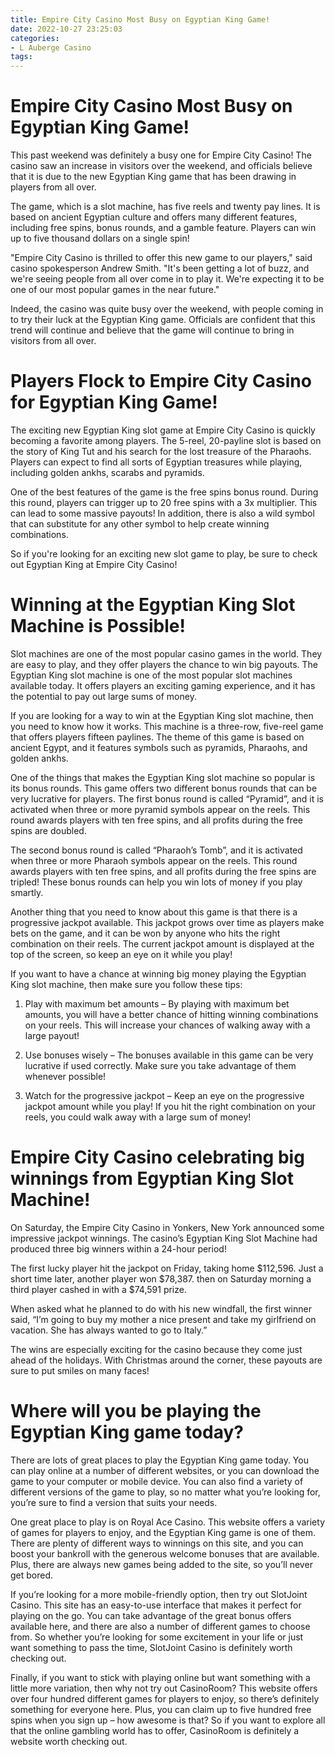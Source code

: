 ```yaml
---
title: Empire City Casino Most Busy on Egyptian King Game!
date: 2022-10-27 23:25:03
categories:
- L Auberge Casino
tags:
---
```



#  Empire City Casino Most Busy on Egyptian King Game!

This past weekend was definitely a busy one for Empire City Casino! The casino saw an increase in visitors over the weekend, and officials believe that it is due to the new Egyptian King game that has been drawing in players from all over.

The game, which is a slot machine, has five reels and twenty pay lines. It is based on ancient Egyptian culture and offers many different features, including free spins, bonus rounds, and a gamble feature. Players can win up to five thousand dollars on a single spin!

"Empire City Casino is thrilled to offer this new game to our players," said casino spokesperson Andrew Smith. "It's been getting a lot of buzz, and we're seeing people from all over come in to play it. We're expecting it to be one of our most popular games in the near future."

Indeed, the casino was quite busy over the weekend, with people coming in to try their luck at the Egyptian King game. Officials are confident that this trend will continue and believe that the game will continue to bring in visitors from all over.

#  Players Flock to Empire City Casino for Egyptian King Game!

The exciting new Egyptian King slot game at Empire City Casino is quickly becoming a favorite among players. The 5-reel, 20-payline slot is based on the story of King Tut and his search for the lost treasure of the Pharaohs. Players can expect to find all sorts of Egyptian treasures while playing, including golden ankhs, scarabs and pyramids.

One of the best features of the game is the free spins bonus round. During this round, players can trigger up to 20 free spins with a 3x multiplier. This can lead to some massive payouts! In addition, there is also a wild symbol that can substitute for any other symbol to help create winning combinations.

So if you're looking for an exciting new slot game to play, be sure to check out Egyptian King at Empire City Casino!

#  Winning at the Egyptian King Slot Machine is Possible!

Slot machines are one of the most popular casino games in the world. They are easy to play, and they offer players the chance to win big payouts. The Egyptian King slot machine is one of the most popular slot machines available today. It offers players an exciting gaming experience, and it has the potential to pay out large sums of money.

If you are looking for a way to win at the Egyptian King slot machine, then you need to know how it works. This machine is a three-row, five-reel game that offers players fifteen paylines. The theme of this game is based on ancient Egypt, and it features symbols such as pyramids, Pharaohs, and golden ankhs.

One of the things that makes the Egyptian King slot machine so popular is its bonus rounds. This game offers two different bonus rounds that can be very lucrative for players. The first bonus round is called “Pyramid”, and it is activated when three or more pyramid symbols appear on the reels. This round awards players with ten free spins, and all profits during the free spins are doubled.

The second bonus round is called “Pharaoh’s Tomb”, and it is activated when three or more Pharaoh symbols appear on the reels. This round awards players with ten free spins, and all profits during the free spins are tripled! These bonus rounds can help you win lots of money if you play smartly.

Another thing that you need to know about this game is that there is a progressive jackpot available. This jackpot grows over time as players make bets on the game, and it can be won by anyone who hits the right combination on their reels. The current jackpot amount is displayed at the top of the screen, so keep an eye on it while you play!

If you want to have a chance at winning big money playing the Egyptian King slot machine, then make sure you follow these tips:

1. Play with maximum bet amounts – By playing with maximum bet amounts, you will have a better chance of hitting winning combinations on your reels. This will increase your chances of walking away with a large payout!

2. Use bonuses wisely – The bonuses available in this game can be very lucrative if used correctly. Make sure you take advantage of them whenever possible!

3. Watch for the progressive jackpot – Keep an eye on the progressive jackpot amount while you play! If you hit the right combination on your reels, you could walk away with a large sum of money!

#  Empire City Casino celebrating big winnings from Egyptian King Slot Machine!

On Saturday, the Empire City Casino in Yonkers, New York announced some impressive jackpot winnings. The casino’s Egyptian King Slot Machine had produced three big winners within a 24-hour period!

The first lucky player hit the jackpot on Friday, taking home $112,596. Just a short time later, another player won $78,387. then on Saturday morning a third player cashed in with a $74,591 prize.

When asked what he planned to do with his new windfall, the first winner said, “I’m going to buy my mother a nice present and take my girlfriend on vacation. She has always wanted to go to Italy.”

The wins are especially exciting for the casino because they come just ahead of the holidays. With Christmas around the corner, these payouts are sure to put smiles on many faces!

#  Where will you be playing the Egyptian King game today?

There are lots of great places to play the Egyptian King game today. You can play online at a number of different websites, or you can download the game to your computer or mobile device. You can also find a variety of different versions of the game to play, so no matter what you’re looking for, you’re sure to find a version that suits your needs.

One great place to play is on Royal Ace Casino. This website offers a variety of games for players to enjoy, and the Egyptian King game is one of them. There are plenty of different ways to winnings on this site, and you can boost your bankroll with the generous welcome bonuses that are available. Plus, there are always new games being added to the site, so you’ll never get bored.

If you’re looking for a more mobile-friendly option, then try out SlotJoint Casino. This site has an easy-to-use interface that makes it perfect for playing on the go. You can take advantage of the great bonus offers available here, and there are also a number of different games to choose from. So whether you’re looking for some excitement in your life or just want something to pass the time, SlotJoint Casino is definitely worth checking out.

Finally, if you want to stick with playing online but want something with a little more variation, then why not try out CasinoRoom? This website offers over four hundred different games for players to enjoy, so there’s definitely something for everyone here. Plus, you can claim up to five hundred free spins when you sign up – how awesome is that? So if you want to explore all that the online gambling world has to offer, CasinoRoom is definitely a website worth checking out.